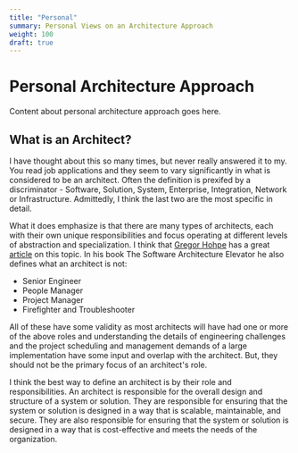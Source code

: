 ```yaml
---
title: "Personal"
summary: Personal Views on an Architecture Approach
weight: 100
draft: true
---
```


# Personal Architecture Approach

Content about personal architecture approach goes here.

## What is an Architect?

I have thought about this so many times, but never really answered it to my. You read job applications and they seem to vary significantly in what is considered to be an architect. 
Often the definition is prexifed by a discriminator - Software, Solution, System, Enterprise, Integration, Network or Infrastructure. Admittedly, I think the last two are the most specific in detail.

What it does emphasize is that there are many types of architects, each with their own unique responsibilities and focus operating at different levels of abstraction and specialization. I think that [Gregor Hohpe](https://www.gregoryhohpe.com/) has a great [article](https://www.gregoryhohpe.com/2019/01/21/what-is-an-architect/) on this topic. In his book The Software Architecture Elevator he also defines what an architect is not:

- Senior Engineer
- People Manager
- Project Manager
- Firefighter and Troubleshooter

All of these have some validity as most architects will have had one or more of the above roles and understanding the details of engineering challenges and the project scheduling and management demands of a large implementation have some input and overlap with the architect. But, they should not be the primary focus of an architect's role.

I think the best way to define an architect is by their role and responsibilities. An architect is responsible for the overall design and structure of a system or solution. They are responsible for ensuring that the system or solution is designed in a way that is scalable, maintainable, and secure. They are also responsible for ensuring that the system or solution is designed in a way that is cost-effective and meets the needs of the organization.



